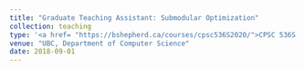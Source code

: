 ```yaml
---
title: "Graduate Teaching Assistant: Submodular Optimization"
collection: teaching
type: '<a href= "https://bshepherd.ca/courses/cpsc536S2020/">CPSC 536S: Submodular Optimization <\a>'
venue: "UBC, Department of Computer Science"
date: 2018-09-01
---
```

